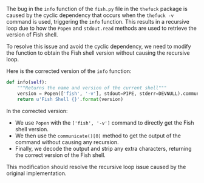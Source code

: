 The bug in the `info` function of the `fish.py` file in the `thefuck` package is caused by the cyclic dependency that occurs when the `thefuck -v` command is used, triggering the `info` function. This results in a recursive loop due to how the `Popen` and `stdout.read` methods are used to retrieve the version of Fish shell. 

To resolve this issue and avoid the cyclic dependency, we need to modify the function to obtain the Fish shell version without causing the recursive loop.

Here is the corrected version of the `info` function:

```python
def info(self):
    """Returns the name and version of the current shell"""
    version = Popen(['fish', '-v'], stdout=PIPE, stderr=DEVNULL).communicate()[0].decode('utf-8').strip()
    return u'Fish Shell {}'.format(version)
```

In the corrected version:
- We use `Popen` with the `['fish', '-v']` command to directly get the Fish shell version.
- We then use the `communicate()[0]` method to get the output of the command without causing any recursion.
- Finally, we decode the output and strip any extra characters, returning the correct version of the Fish shell.

This modification should resolve the recursive loop issue caused by the original implementation.
